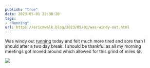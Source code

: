 ```yaml
---
publish: "true"
date: 2023-05-01 22:30:20
tags:
- "Running"
url: https://ericmwalk.blog/2023/05/01/was-windy-out.html
---
```

Was windy out [running](http://www.strava.com/activities/8991469226) today and felt much more tired and sore than I should after a two day break. I should be thankful as all my morning meetings got moved around which allowed for this grind of miles 😁.

![](https://ericmwalk.blog/uploads/2023/9efa4590d9.jpg)